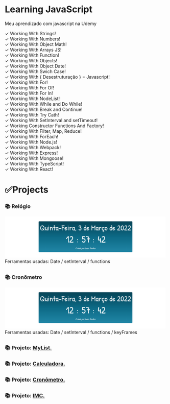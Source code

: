 # Learning JavaScript
 Meu aprendizado com javascript na Udemy

 ✓ Working With Strings! <br>
 ✓ Working With Numbers! <br>
 ✓ Working With Object Math! <br>
 ✓ Working With Arrays JS! <br>
 ✓ Working With Function! <br>
 ✓ Working With Objects! <br>
 ✓ Working With Object Date! <br>
 ✓ Working With Swich Case! <br>
 ✓ Working With { Desestruturação } = Javascript! <br>
 ✓ Working With For! <br>
 ✓ Working With For Of! <br>
 ✓ Working With For In! <br>
 ✓ Working With NodeList! <br>
 ✓ Working With While and Do While! <br>
 ✓ Working With Break and Continue! <br>
 ✓ Working With Try Cath! <br>
 ✓ Working With SetInterval and setTimeout! <br>
 ✓ Working Constructor Functions And Factory! <br>
 ✓ Working With Filter, Map, Reduce! <br>
 ✓ Working With ForEach! <br>
 ✓ Working With Node.js! <br>
 ✓ Working With Webpack! <br>
 ✓ Working With Express! <br>
 ✓ Working With Mongoose! <br>
 ✓ Working With TypeScript! <br>
 ✓ Working With React! <br>

 <h1>✅Projects</h1>
 <h3>📚 Relógio</h3> 
 
 <a href="https://sylu4n.github.io/JsUdemy/exercicios/Relogio/index.html"><img src="./imgReadme/Relogio.png" alt="Funcionamento do relógio"></a>
 Ferramentas usadas: Date / setInterval / functions
 <h2></h2>

 <h3>📚 Cronômetro</h3> 
 <a href="https://sylu4n.github.io/JsUdemy/exercicios/Relogio/index.html"><img src="./imgReadme/Relogio.png" alt="Funcionamento do cronômetro"></a>
 Ferramentas usadas: Date / setInterval / functions / keyFrames
 <h2></h2>

<h3>📚 Projeto: <a href="https://sylu4n.github.io/JsUdemy/exercicios/Lista/index.html">MyList.</a></h3>

<h3>📚 Projeto: <a href="https://sylu4n.github.io/JsUdemy/exercicios/Calculadora/index.html">Calculadora.</a></h3>

<h3>📚 Projeto: <a href="https://sylu4n.github.io/JsUdemy/exercicios/Cronometro/index.html">Cronômetro.</a></h3>


<h3>📚 Projeto: <a href="https://sylu4n.github.io/JsUdemy/exercicios/IMC/index.html">IMC.</a></h3>

